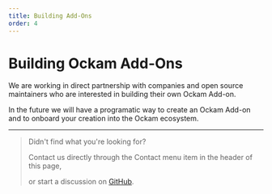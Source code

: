 ```yaml
---
title: Building Add-Ons
order: 4
---
```


# Building Ockam Add-Ons

We are working in direct partnership with companies and open source maintainers who are interested in building their own Ockam Add-on.

In the future we will have a programatic way to create an Ockam Add-on and to onboard your creation into the Ockam ecosystem.

---

> Didn't find what you're looking for?
>
> Contact us directly through the Contact menu item in the header of this page,
>
> or start a discussion on [GitHub](https://github.com/ockam-network/ockam/discussions).
